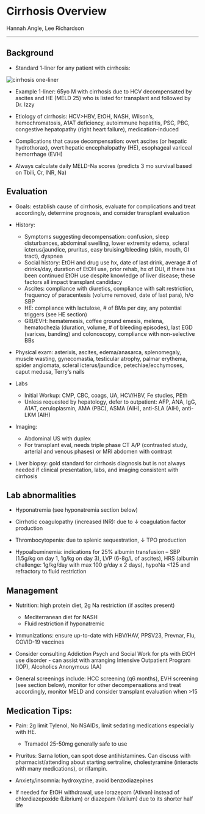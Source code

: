 # Cirrhosis Overview  

Hannah Angle, Lee Richardson 

---

## Background

- Standard 1-liner for any patient with cirrhosis:

![cirrhosis one-liner](../images/cirrhosisoneliner.png)
 
- Example 1-liner: 65yo M with cirrhosis due to HCV decompensated by ascites and HE (MELD 25) who is listed for transplant and followed by Dr. Izzy
    
- Etiology of cirrhosis: HCV>HBV, EtOH, NASH, Wilson’s, hemochromatosis, A1AT deficiency, autoimmune hepatitis, PSC, PBC, congestive hepatopathy (right heart failure), medication-induced

- Complications that cause decompensation: overt ascites (or hepatic hydrothorax), overt hepatic encephalopathy (HE), esophageal variceal hemorrhage (EVH)

- Always calculate daily MELD-Na scores (predicts 3 mo survival based on Tbili, Cr, INR, Na)

## Evaluation

- Goals: establish cause of cirrhosis, evaluate for complications and treat accordingly, determine prognosis, and consider transplant evaluation

- History:
    - Symptoms suggesting decompensation: confusion, sleep disturbances, abdominal swelling, lower extremity edema, scleral icterus/jaundice, pruritus, easy bruising/bleeding (skin, mouth, GI tract), dyspnea
    - Social history: EtOH and drug use hx, date of last drink, average # of drinks/day, duration of EtOH use, prior rehab, hx of DUI, if there has been continued EtOH use despite knowledge of liver disease; these factors all impact transplant candidacy
    - Ascites: compliance with diuretics, compliance with salt restriction, frequency of paracentesis (volume removed, date of last para), h/o SBP
    - HE: compliance with lactulose, # of BMs per day, any potential triggers (see HE section)
    - GIB/EVH: hematemesis, coffee ground emesis, melena, hematochezia (duration, volume, # of bleeding episodes), last EGD (varices, banding) and colonoscopy, compliance with non-selective BBs

- Physical exam: asterixis, ascites, edema/anasarca, splenomegaly, muscle wasting, gynecomastia, testicular atrophy, palmar erythema, spider angiomata, scleral icterus/jaundice, petechiae/ecchymoses, caput medusa, Terry’s nails

- Labs

    - Initial Workup: CMP, CBC, coags, UA, HCV/HBV, Fe studies, PEth
    - Unless requested by hepatology, defer to outpatient: AFP, ANA, IgG, A1AT, ceruloplasmin, AMA (PBC), ASMA (AIH), anti-SLA (AIH), anti-LKM (AIH)

- Imaging:
    - Abdominal US with duplex 
    - For transplant eval, needs triple phase CT A/P (contrasted study, arterial and venous phases) or MRI abdomen with contrast

- Liver biopsy: gold standard for cirrhosis diagnosis but is not always needed if clinical presentation, labs, and imaging consistent with cirrhosis

## Lab abnormalities

- Hyponatremia (see hyponatremia section below)

- Cirrhotic coagulopathy (increased INR): due to ↓ coagulation factor production

- Thrombocytopenia: due to splenic sequestration, ↓ TPO production

- Hypoalbuminemia: indications for 25% albumin transfusion – SBP (1.5g/kg on day 1, 1g/kg on day 3), LVP (6-8g/L of ascites), HRS (albumin challenge: 1g/kg/day with max 100 g/day x 2 days), hypoNa <125 and refractory to fluid restriction

## Management

- Nutrition: high protein diet, 2g Na restriction (if ascites present)
    - Mediterranean diet for NASH
    - Fluid restriction if hyponatremic

- Immunizations: ensure up-to-date with HBV/HAV, PPSV23, Prevnar, Flu, COVID-19 vaccines

- Consider consulting Addiction Psych and Social Work for pts with EtOH use disorder - can assist with arranging Intensive Outpatient Program (IOP), Alcoholics Anonymous (AA)

- General screenings include: HCC screening (q6 months), EVH screening (see section below), monitor for other decompensations and treat accordingly, monitor MELD and consider transplant evaluation when >15

## Medication Tips:

- Pain: 2g limit Tylenol, No NSAIDs, limit sedating medications especially with HE.
    - Tramadol 25-50mg generally safe to use

- Pruritus: Sarna lotion, can spot dose antihistamines. Can discuss with pharmacist/attending about starting sertraline, cholestyramine (interacts with many medications), or rifampin.

- Anxiety/insomnia: hydroxyzine, avoid benzodiazepines

- If needed for EtOH withdrawal, use lorazepam (Ativan) instead of chlordiazepoxide (Librium) or diazepam (Valium) due to its shorter half life
